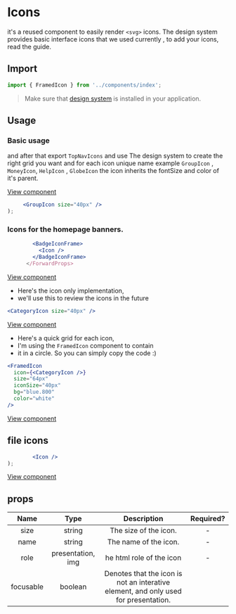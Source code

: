 # Icons

it's a reused component to easily render `<svg>` icons. The design system
provides basic interface icons that we used currently , to add your icons, read
the guide.

## Import

```jsx
import { FramedIcon } from '../components/index';
```

> Make sure that [design system](https://github.com/tradeling/web-design-system)
> is installed in your application.

## Usage

### Basic usage

and after that export `TopNavIcons` and use The design system to create the
right grid you want and for each icon unique name example `GroupIcon` ,
`MoneyIcon`, `HelpIcon` , `GlobeIcon` the icon inherits the fontSize and color
of it's parent.

[View component](https://design-system.tradelingdev.com/?path=/story/icon--top-nav-icons)

```jsx
     <GroupIcon size="40px" />
);
```

### Icons for the homepage banners.

```jsx
        <BadgeIconFrame>
          <Icon />
        </BadgeIconFrame>
      </ForwardProps>
```

[View component](https://design-system.tradelingdev.com/?path=/story/icon--home-page-banner)

- Here's the icon only implementation,
- we'll use this to review the icons in the future

```jsx
<CategoryIcon size="40px" />
```

[View component](https://design-system.tradelingdev.com/?path=/story/icon--category-icons)

- Here's a quick grid for each icon,
- I'm using the `FramedIcon` component to contain
- it in a circle. So you can simply copy the code :)

```jsx
<FramedIcon
  icon={<CategoryIcon />}
  size="64px"
  iconSize="40px"
  bg="blue.800"
  color="white"
/>
```

[View component](https://design-system.tradelingdev.com/?path=/story/icon--category-icons)

## file icons

```jsx
        <Icon />
);
```

[View component](https://design-system.tradelingdev.com/?path=/story/icon--file-icons)

## props

|   Name    |       Type        |                                     Description                                     | Required? |
| :-------: | :---------------: | :---------------------------------------------------------------------------------: | :-------: |
|   size    |      string       |                                The size of the icon.                                |     -     |
|   name    |      string       |                                The name of the icon.                                |     -     |
|   role    | presentation, img |                              he html role of the icon                               |     -     |
| focusable |      boolean      | Denotes that the icon is not an interative element, and only used for presentation. |           |
